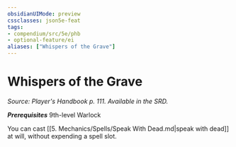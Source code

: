 ```yaml
---
obsidianUIMode: preview
cssclasses: json5e-feat
tags:
- compendium/src/5e/phb
- optional-feature/ei
aliases: ["Whispers of the Grave"]
---
```

# Whispers of the Grave
*Source: Player's Handbook p. 111. Available in the SRD.*  

***Prerequisites*** 9th-level Warlock

You can cast [[5. Mechanics/Spells/Speak With Dead.md\|speak with dead]] at will, without expending a spell slot.